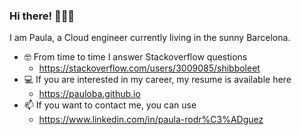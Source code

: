 ### Hi there! 🏴‍☠️👾
I am Paula, a Cloud engineer currently living in the sunny Barcelona.

- 🤓 From time to time I answer Stackoverflow questions 
  - <a href="https://stackoverflow.com/users/3009085/shibboleet">https://stackoverflow.com/users/3009085/shibboleet</a>
- 💻 If you are interested in my career, my resume is available here 
  - <a href="https://pauloba.github.io">https://pauloba.github.io</a>
- 📫 If you want to contact me, you can use 
  - <a href="https://www.linkedin.com/in/paula-rodr%C3%ADguez">https://www.linkedin.com/in/paula-rodr%C3%ADguez</a>
